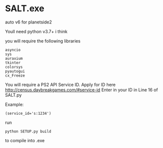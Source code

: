 # SALT.exe
auto v6 for planetside2

Youll need python v3.7+ i think

you will require the following libraries

```
asyncio
sys
auraxium
tkinter
colorsys
pyautogui
cx_Freeze
```

You will require a PS2 API Service ID.
Apply for ID here http://census.daybreakgames.com/#service-id
Enter in your ID in Line 16 of SALT.py

Example:
```
(service_id='s:1234')
```

run 
```
python SETUP.py build
```

to compile into .exe
